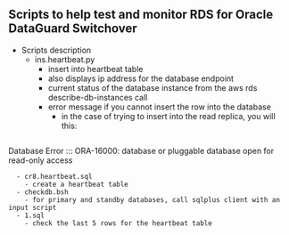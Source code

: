 ## Scripts to help test and monitor RDS for Oracle DataGuard Switchover

- Scripts description
  - ins.heartbeat.py
    - insert into heartbeat table
    - also displays ip address for the database endpoint
    - current status of the database instance from the aws rds describe-db-instances call
    - error message if you cannot insert the row into the database
      - in the case of trying to insert into the read replica, you will this:
      ```
Database Error :::  ORA-16000: database or pluggable database open for read-only access
```
  - cr8.heartbeat.sql 
    - create a heartbeat table 
  - checkdb.bsh
    - for primary and standby databases, call sqlplus client with an input script
  - 1.sql
    - check the last 5 rows for the heartbeat table
